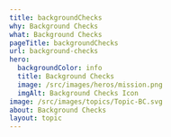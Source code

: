 ```yaml
---
title: backgroundChecks
why: Background Checks
what: Background Checks
pageTitle: backgroundChecks
url: background-checks
hero:
  backgroundColor: info
  title: Background Checks
  image: /src/images/heros/mission.png
  imgAlt: Background Checks Icon
image: /src/images/topics/Topic-BC.svg
about: Background Checks
layout: topic
---
```

